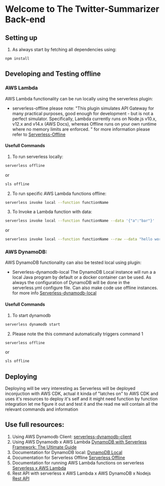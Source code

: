 # Welcome to The Twitter-Summarizer Back-end

## Setting up
1. As always start by fetching all dependencies using:
```bash
npm install
```

## Developing and Testing offline

### AWS Lambda
AWS Lambda functionality can be run locally using the serverless plugin:
- serverless-offline
please note: 
"This plugin simulates API Gateway for many practical purposes, good enough for development - but is not a perfect simulator. Specifically, Lambda currently runs on Node.js v10.x, v12.x and v14.x (AWS Docs), whereas Offline runs on your own runtime where no memory limits are enforced. "
for more information please refer to [Serverless-Offline](https://www.serverless.com/plugins/serverless-offline)

#### Usefull Commands
1. To run serverless locally:
```bash
serverless offline
```
or
```bash
sls offline
```
2. To run specific AWS Lambda functions offline:
```bash
serverless invoke local --function functionName
```

3. To Invoke a Lambda function with data:
```bash
serverless invoke local --function functionName --data '{"a":"bar"}'
```
or 
```bash
serverless invoke local --function functionName --raw --data "hello world"
```

### AWS DynamoDB:
AWS DynamoDB functionality can also be tested local using plugin:
- Serverless-dynamodb-local
The DynamoDB Local instance will run a a local Java program by default or a docker container can be used. As always the configuration of DynamoDB will be done in the serverless.yml configure file. Can also make code use offline instances. for more info [Serverless-dynamodb-local](https://www.serverless.com/plugins/serverless-dynamodb-local)

#### Usefull Commands
1. To start dynamodb
```bash
serverless dynamodb start
```

2. Please note the this command automatically triggers command 1
```bash
serverless offline
```
or
```bash
sls offline
```

## Deploying
Deploying will be very interesting as Serverless will be deployed inconjuction with AWS CDK, actual it kinda of "latches on" to AWS CDK and uses it's resources to deploy it's self and it might need function by function integration let me figure it out and test it and the read me will contain all the relevant commands and information

## Use full resources:
1. Using AWS Dynamodb Client: [serverless-dynamodb-client](https://www.serverless.com/plugins/serverless-dynamodb-client)
2. Using AWS Dynamodb x AWS Lambda [DynamoDB with Serverless Framework: The Ultimate Guide](https://www.dynobase.dev/dynamodb-serverless-framework/)
3. Documentation for DynamoDB local: [DynamoDB Local](https://www.serverless.com/plugins/serverless-dynamodb-local)
4. Documentation for Serverless Offline [Serverless Offline](https://www.serverless.com/plugins/serverless-offline)
5. Documentation for running AWS Lambda functions on serverless [Serverless x AWS Lambda](https://www.serverless.com/framework/docs/providers/aws/guide/functions)
6. Rest API with serverless x AWS Lambda x AWS DynamoDB x Nodejs [Rest API](https://www.serverless.com/blog/node-rest-api-with-serverless-lambda-and-dynamodb)
